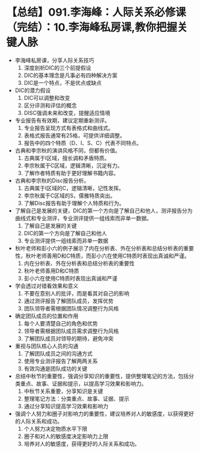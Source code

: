 # 【总结】091.李海峰：人际关系必修课（完结）：10.李海峰私房课,教你把握关键人脉

-   李海峰私房课，分享人际关系技巧
    1.  深度剖析DIC的三个前提假设
    2.  DIC的基本理念是凡事必有四种解决方案
    3.  DIC是一个特点，不是优点或缺点
-   DIC的潜力假设
    1.  DIC可以调整和改变
    2.  区分评测和评估的概念
    3.  DISC强调未来和改变，提醒适应情境
-   专业报告有有效期，建议定期重新测评。
    1.  专业报告呈现方式有表格式和曲线式。
    2.  表格式报告通常有25格，可提供详细调整。
    3.  报告中的四个特质（D、I、S、C）代表不同特点。
-   古典和李宗秋的演讲风格不同，但都有价值。
    1.  古典属于I区域，擅长调和矛盾特质。
    2.  李宗秋属于C区域，逻辑清晰，沉淀有力。
    3.  了解作者特质有助于更好理解书籍内容。
-   古典和李宗秋的Disc报告分析。
    1.  古典属于I区域的C，逻辑清晰，记性发挥。
    2.  李宗秋属于C区域的S，儒雅特质突出。
    3.  了解Disc报告有助于理解个人特质和行为。
-   了解自己是发展的关键，DIC的第一个方向是了解自己和他人，测评报告分为曲线式和专业测评，专业测评提供一组线索而非单一数据。
    1.  了解自己是发展的关键
    2.  DIC的第一个方向是了解自己和他人
    3.  专业测评提供一组线索而非单一数据
-   秋叶老师和彭小六的例子展示了内在分析表、外在分析表和总结分析表的重要性，秋叶老师善用D和C特质，而彭小六在使用C特质时表现出真诚和严谨。
    1.  内在分析表、外在分析表和总结分析表的重要性
    2.  秋叶老师善用D和C特质
    3.  彭小六在使用C特质时表现出真诚和严谨
-   学会透过对错看效果和意义
    1.  不要在意别人的批评，而是看其对自己的影响
    2.  通过测评报告了解团队成员，发挥优势
    3.  团队领导者需根据团队情况调整行为风格
-   确定团队成员的位置和作用
    1.  每个人要清楚自己的角色和优势
    2.  领导者需根据团队成员需求调整行为风格
    3.  了解团队成员对领导的期待，避免冲突
-   重视与团队核心人员的沟通
    1.  了解团队成员之间的沟通方式
    2.  使用专业测评报告了解两两关系
    3.  有效沟通是团队成功的关键
-   总结中秋节的重要性，强调分享知识的重要性，提供整理笔记的方法，包括分类重点、故事、证据和提示，以提高学习效果和影响力。
    1.  中秋节关系重要，分享知识是关键
    2.  整理笔记方法：分类重点、故事、证据、提示
    3.  通过分享知识提高学习效果和影响力
-   强调个人努力和圈子对影响力的重要性，建议培养对人的敏感度，以获得更好的人际关系和成功。
    1.  个人努力决定物质水平下限
    2.  圈子和对人的敏感度决定影响力上限
    3.  培养对人的敏感度，获得更好的人际关系和成功。